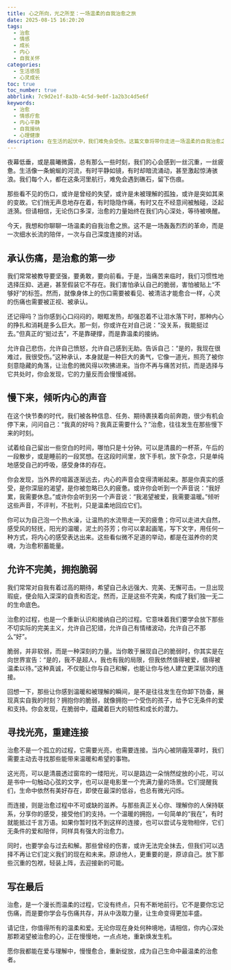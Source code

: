 ```yaml
---
title: 心之所向，光之所至：一场温柔的自我治愈之旅
date: 2025-08-15 16:20:20
tags:
  - 治愈
  - 情感
  - 成长
  - 内心
  - 自我关怀
categories:
  - 生活感悟
  - 心灵成长
toc: true
toc_number: true
abbrlink: 7c9d2e1f-8a3b-4c5d-9e0f-1a2b3c4d5e6f
keywords:
  - 治愈
  - 情感疗愈
  - 内心平静
  - 自我接纳
  - 心理健康
description: 在生活的起伏中，我们难免会受伤。这篇文章将带你走进一场温柔的自我治愈之旅，学会倾听内心，拥抱脆弱，在点滴光亮中找回力量与平静。愿你我都能在爱与理解中，慢慢愈合，重新绽放。
---
```


夜幕低垂，或是晨曦微露，总有那么一些时刻，我们的心会感到一丝沉重，一丝疲惫。生活像一条蜿蜒的河流，有时平静如镜，有时却暗流涌动，甚至激起惊涛骇浪。我们每个人，都在这条河里航行，难免会遇到礁石，留下伤痕。

那些看不见的伤口，或许是曾经的失望，或许是未被理解的孤独，或许是突如其来的变故。它们悄无声息地存在着，有时隐隐作痛，有时又在不经意间被触碰，泛起涟漪。但请相信，无论伤口多深，治愈的力量始终在我们内心深处，等待被唤醒。

今天，我想和你聊聊一场温柔的自我治愈之旅。这不是一场轰轰烈烈的革命，而是一次细水长流的陪伴，一次与自己深度连接的对话。

## 承认伤痛，是治愈的第一步

我们常常被教导要坚强，要勇敢，要向前看。于是，当痛苦来临时，我们习惯性地选择压抑、逃避，甚至假装它不存在。我们害怕承认自己的脆弱，害怕被贴上“不够好”的标签。然而，就像身体上的伤口需要被看见、被清洁才能愈合一样，心灵的伤痛也需要被正视、被承认。

还记得吗？当你感到心口闷闷的，眼眶发热，却强忍着不让泪水落下时，那种内心的挣扎和消耗是多么巨大。那一刻，你或许在对自己说：“没关系，我能挺过去。”但真正的“挺过去”，不是靠硬撑，而是靠温柔的接纳。

允许自己悲伤，允许自己愤怒，允许自己感到无助。告诉自己：“是的，我现在很难过，我很受伤。”这种承认，本身就是一种巨大的勇气，它像一道光，照亮了被你刻意隐藏的角落，让治愈的微风得以吹拂进来。当你不再与痛苦对抗，而是选择与它共处时，你会发现，它的力量反而会慢慢减弱。

## 慢下来，倾听内心的声音

在这个快节奏的时代，我们被各种信息、任务、期待裹挟着向前奔跑，很少有机会停下来，问问自己：“我真的好吗？我真正需要什么？”治愈，往往发生在那些慢下来的时刻。

试着给自己留出一些空白的时间，哪怕只是十分钟。可以是清晨的一杯茶，午后的一段散步，或是睡前的一段冥想。在这段时间里，放下手机，放下杂念，只是单纯地感受自己的呼吸，感受身体的存在。

你会发现，当外界的喧嚣逐渐远去，内心的声音会变得清晰起来。那是你真实的感受，是你深层的渴望，是你被忽略已久的疲惫。或许你会听到一个声音说：“我好累，我需要休息。”或许你会听到另一个声音说：“我渴望被爱，我需要温暖。”倾听这些声音，不评判，不批判，只是温柔地回应它们。

你可以为自己泡一个热水澡，让温热的水流带走一天的疲惫；你可以走进大自然，感受风的轻抚，阳光的温暖，泥土的芬芳；你可以拿起画笔，写下文字，用任何一种方式，将内心的感受表达出来。这些看似微不足道的举动，都是在滋养你的灵魂，为治愈积蓄能量。

## 允许不完美，拥抱脆弱

我们常常对自我有着过高的期待，希望自己永远强大、完美、无懈可击。一旦出现瑕疵，便会陷入深深的自责和否定。然而，正是这些不完美，构成了我们独一无二的生命底色。

治愈的过程，也是一个重新认识和接纳自己的过程。它意味着我们要学会放下那些不切实际的完美主义，允许自己犯错，允许自己有情绪波动，允许自己不那么“好”。

脆弱，并非软弱，而是一种深刻的力量。当你敢于展现自己的脆弱时，你其实是在向世界宣告：“是的，我不是超人，我也有我的局限，但我依然值得被爱，值得被温柔以待。”这种真诚，不仅能让你与自己和解，也能让你与他人建立更深层次的连接。

回想一下，那些让你感到温暖和被理解的瞬间，是不是往往发生在你卸下防备，展现真实自我的时刻？拥抱你的脆弱，就像拥抱一个受伤的孩子，给予它无条件的爱和支持。你会发现，在脆弱中，蕴藏着巨大的韧性和成长的潜力。

## 寻找光亮，重建连接

治愈不是一个孤立的过程，它需要光亮，也需要连接。当内心被阴霾笼罩时，我们需要主动去寻找那些能带来温暖和希望的事物。

这光亮，可以是清晨透过窗帘的一缕阳光，可以是路边一朵悄然绽放的小花，可以是书中一句触动心弦的文字，也可以是电影里一个充满力量的场景。它们提醒我们，生命中依然有美好存在，即使在最深的低谷，也总有微光闪烁。

而连接，则是治愈过程中不可或缺的滋养。与那些真正关心你、理解你的人保持联系，分享你的感受，接受他们的支持。一个温暖的拥抱，一句简单的“我在”，有时就能抵过千言万语。如果你暂时找不到这样的连接，也可以尝试与宠物相伴，它们无条件的爱和陪伴，同样具有强大的治愈力。

同时，也要学会与过去和解。那些曾经的伤害，或许无法完全抹去，但我们可以选择不再让它们定义我们的现在和未来。原谅他人，更重要的是，原谅自己。放下那些沉重的包袱，轻装上阵，去迎接新的可能。

## 写在最后

治愈，是一个漫长而温柔的过程，它没有终点，只有不断地前行。它不是要你忘记伤痛，而是要你学会与伤痛共存，并从中汲取力量，让生命变得更加丰盛。

请记住，你值得所有的温柔和爱。无论你现在身处何种境地，请相信，你内心深处那颗渴望被治愈的心，正在慢慢地，一点点地，重新焕发生机。

愿你我都能在爱与理解中，慢慢愈合，重新绽放，成为自己生命中最温柔的治愈者。